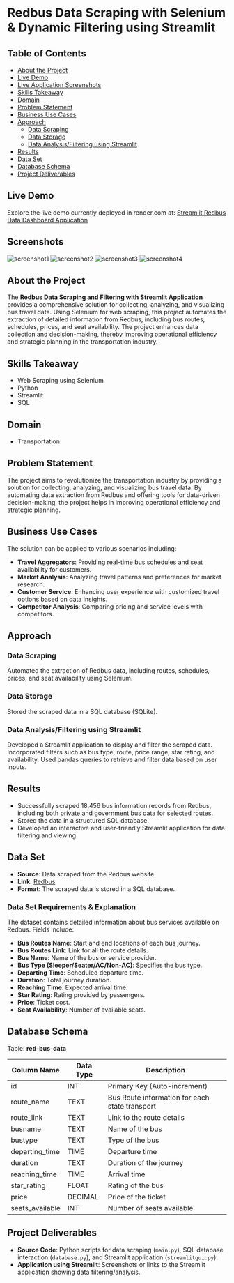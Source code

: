 # Redbus Data Scraping with Selenium & Dynamic Filtering using Streamlit

## Table of Contents


- [About the Project](#about-the-project)
- [Live Demo](#live-demo)
- [Live Application Screenshots](#live-demo)
- [Skills Takeaway](#skills-takeaway)
- [Domain](#domain)
- [Problem Statement](#problem-statement)
- [Business Use Cases](#business-use-cases)
- [Approach](#approach)
  - [Data Scraping](#data-scraping)
  - [Data Storage](#data-storage)
  - [Data Analysis/Filtering using Streamlit](#data-analysisfiltering-using-streamlit)
- [Results](#results)
- [Data Set](#data-set)
- [Database Schema](#database-schema)
- [Project Deliverables](#project-deliverables)
 
  
## Live Demo

Explore the live demo currently deployed in render.com at: [Streamlit Redbus Data Dashboard Application](https://redbus-webscraping-proj.onrender.com/)

## Screenshots
![screenshot1](https://github.com/praveenRI007/Redbus-Webscraping-proj/blob/master/screenshots/redbus1.PNG)
![screenshot2](https://github.com/praveenRI007/Redbus-Webscraping-proj/blob/master/screenshots/redbus2.PNG)
![screenshot3](https://github.com/praveenRI007/Redbus-Webscraping-proj/blob/master/screenshots/redbus3.PNG)
![screenshot4](https://github.com/praveenRI007/Redbus-Webscraping-proj/blob/master/screenshots/redbus4.PNG)

## About the Project

The **Redbus Data Scraping and Filtering with Streamlit Application** provides a comprehensive solution for collecting, analyzing, and visualizing bus travel data. Using Selenium for web scraping, this project automates the extraction of detailed information from Redbus, including bus routes, schedules, prices, and seat availability. The project enhances data collection and decision-making, thereby improving operational efficiency and strategic planning in the transportation industry.

## Skills Takeaway

- Web Scraping using Selenium
- Python
- Streamlit
- SQL

## Domain

- Transportation

## Problem Statement

The project aims to revolutionize the transportation industry by providing a solution for collecting, analyzing, and visualizing bus travel data. By automating data extraction from Redbus and offering tools for data-driven decision-making, the project helps in improving operational efficiency and strategic planning.

## Business Use Cases

The solution can be applied to various scenarios including:
- **Travel Aggregators**: Providing real-time bus schedules and seat availability for customers.
- **Market Analysis**: Analyzing travel patterns and preferences for market research.
- **Customer Service**: Enhancing user experience with customized travel options based on data insights.
- **Competitor Analysis**: Comparing pricing and service levels with competitors.

## Approach

### Data Scraping

Automated the extraction of Redbus data, including routes, schedules, prices, and seat availability using Selenium.

### Data Storage

Stored the scraped data in a SQL database (SQLite).

### Data Analysis/Filtering using Streamlit

Developed a Streamlit application to display and filter the scraped data. Incorporated filters such as bus type, route, price range, star rating, and availability. Used pandas queries to retrieve and filter data based on user inputs.

## Results

- Successfully scraped 18,456 bus information records from Redbus, including both private and government bus data for selected routes.
- Stored the data in a structured SQL database.
- Developed an interactive and user-friendly Streamlit application for data filtering and viewing.

## Data Set

- **Source**: Data scraped from the Redbus website.
- **Link**: [Redbus](https://www.redbus.in/)
- **Format**: The scraped data is stored in a SQL database.

### Data Set Requirements & Explanation

The dataset contains detailed information about bus services available on Redbus. Fields include:
- **Bus Routes Name**: Start and end locations of each bus journey.
- **Bus Routes Link**: Link for all the route details.
- **Bus Name**: Name of the bus or service provider.
- **Bus Type (Sleeper/Seater/AC/Non-AC)**: Specifies the bus type.
- **Departing Time**: Scheduled departure time.
- **Duration**: Total journey duration.
- **Reaching Time**: Expected arrival time.
- **Star Rating**: Rating provided by passengers.
- **Price**: Ticket cost.
- **Seat Availability**: Number of available seats.

## Database Schema

Table: **red-bus-data**

| Column Name    | Data Type | Description                            |
|----------------|------------|----------------------------------------|
| id             | INT        | Primary Key (Auto-increment)           |
| route_name     | TEXT       | Bus Route information for each state transport |
| route_link     | TEXT       | Link to the route details              |
| busname        | TEXT       | Name of the bus                        |
| bustype        | TEXT       | Type of the bus                        |
| departing_time | TIME       | Departure time                         |
| duration       | TEXT       | Duration of the journey                |
| reaching_time  | TIME       | Arrival time                           |
| star_rating    | FLOAT      | Rating of the bus                      |
| price          | DECIMAL    | Price of the ticket                    |
| seats_available| INT        | Number of seats available              |

## Project Deliverables

- **Source Code**: Python scripts for data scraping (`main.py`), SQL database interaction (`database.py`), and Streamlit application (`streamlitgui.py`).
- **Application using Streamlit**: Screenshots or links to the Streamlit application showing data filtering/analysis.


